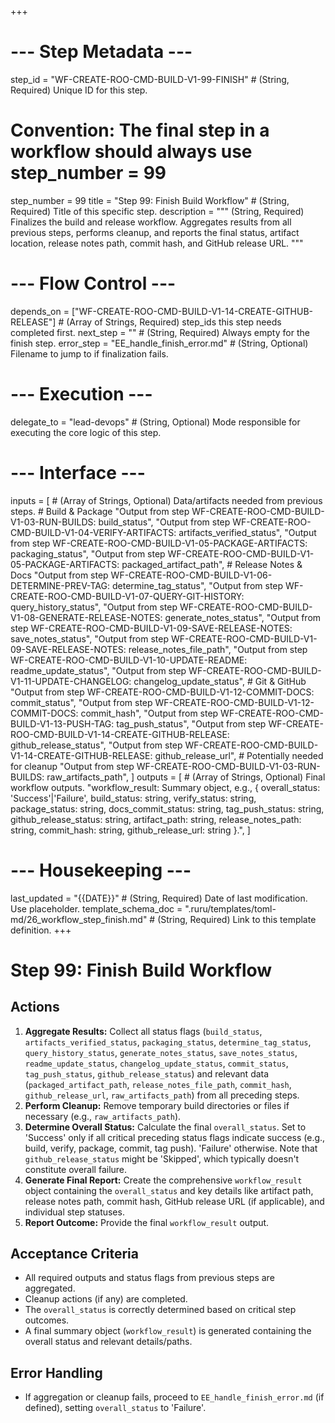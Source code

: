 +++
# --- Step Metadata ---
step_id = "WF-CREATE-ROO-CMD-BUILD-V1-99-FINISH" # (String, Required) Unique ID for this step.
# Convention: The final step in a workflow should always use step_number = 99
step_number = 99
title = "Step 99: Finish Build Workflow" # (String, Required) Title of this specific step.
description = """
(String, Required) Finalizes the build and release workflow. Aggregates results
from all previous steps, performs cleanup, and reports the final status,
artifact location, release notes path, commit hash, and GitHub release URL.
"""

# --- Flow Control ---
depends_on = ["WF-CREATE-ROO-CMD-BUILD-V1-14-CREATE-GITHUB-RELEASE"] # (Array of Strings, Required) step_ids this step needs completed first.
next_step = "" # (String, Required) Always empty for the finish step.
error_step = "EE_handle_finish_error.md" # (String, Optional) Filename to jump to if finalization fails.

# --- Execution ---
delegate_to = "lead-devops" # (String, Optional) Mode responsible for executing the core logic of this step.

# --- Interface ---
inputs = [ # (Array of Strings, Optional) Data/artifacts needed from previous steps.
    # Build & Package
    "Output from step WF-CREATE-ROO-CMD-BUILD-V1-03-RUN-BUILDS: build_status",
    "Output from step WF-CREATE-ROO-CMD-BUILD-V1-04-VERIFY-ARTIFACTS: artifacts_verified_status",
    "Output from step WF-CREATE-ROO-CMD-BUILD-V1-05-PACKAGE-ARTIFACTS: packaging_status",
    "Output from step WF-CREATE-ROO-CMD-BUILD-V1-05-PACKAGE-ARTIFACTS: packaged_artifact_path",
    # Release Notes & Docs
    "Output from step WF-CREATE-ROO-CMD-BUILD-V1-06-DETERMINE-PREV-TAG: determine_tag_status",
    "Output from step WF-CREATE-ROO-CMD-BUILD-V1-07-QUERY-GIT-HISTORY: query_history_status",
    "Output from step WF-CREATE-ROO-CMD-BUILD-V1-08-GENERATE-RELEASE-NOTES: generate_notes_status",
    "Output from step WF-CREATE-ROO-CMD-BUILD-V1-09-SAVE-RELEASE-NOTES: save_notes_status",
    "Output from step WF-CREATE-ROO-CMD-BUILD-V1-09-SAVE-RELEASE-NOTES: release_notes_file_path",
    "Output from step WF-CREATE-ROO-CMD-BUILD-V1-10-UPDATE-README: readme_update_status",
    "Output from step WF-CREATE-ROO-CMD-BUILD-V1-11-UPDATE-CHANGELOG: changelog_update_status",
    # Git & GitHub
    "Output from step WF-CREATE-ROO-CMD-BUILD-V1-12-COMMIT-DOCS: commit_status",
    "Output from step WF-CREATE-ROO-CMD-BUILD-V1-12-COMMIT-DOCS: commit_hash",
    "Output from step WF-CREATE-ROO-CMD-BUILD-V1-13-PUSH-TAG: tag_push_status",
    "Output from step WF-CREATE-ROO-CMD-BUILD-V1-14-CREATE-GITHUB-RELEASE: github_release_status",
    "Output from step WF-CREATE-ROO-CMD-BUILD-V1-14-CREATE-GITHUB-RELEASE: github_release_url",
    # Potentially needed for cleanup
    "Output from step WF-CREATE-ROO-CMD-BUILD-V1-03-RUN-BUILDS: raw_artifacts_path",
]
outputs = [ # (Array of Strings, Optional) Final workflow outputs.
    "workflow_result: Summary object, e.g., { overall_status: 'Success'|'Failure', build_status: string, verify_status: string, package_status: string, docs_commit_status: string, tag_push_status: string, github_release_status: string, artifact_path: string, release_notes_path: string, commit_hash: string, github_release_url: string }.",
]

# --- Housekeeping ---
last_updated = "{{DATE}}" # (String, Required) Date of last modification. Use placeholder.
template_schema_doc = ".ruru/templates/toml-md/26_workflow_step_finish.md" # (String, Required) Link to this template definition.
+++

# Step 99: Finish Build Workflow

## Actions

1.  **Aggregate Results:** Collect all status flags (`build_status`, `artifacts_verified_status`, `packaging_status`, `determine_tag_status`, `query_history_status`, `generate_notes_status`, `save_notes_status`, `readme_update_status`, `changelog_update_status`, `commit_status`, `tag_push_status`, `github_release_status`) and relevant data (`packaged_artifact_path`, `release_notes_file_path`, `commit_hash`, `github_release_url`, `raw_artifacts_path`) from all preceding steps.
2.  **Perform Cleanup:** Remove temporary build directories or files if necessary (e.g., `raw_artifacts_path`).
3.  **Determine Overall Status:** Calculate the final `overall_status`. Set to 'Success' only if all critical preceding status flags indicate success (e.g., build, verify, package, commit, tag push). 'Failure' otherwise. Note that `github_release_status` might be 'Skipped', which typically doesn't constitute overall failure.
4.  **Generate Final Report:** Create the comprehensive `workflow_result` object containing the `overall_status` and key details like artifact path, release notes path, commit hash, GitHub release URL (if applicable), and individual step statuses.
5.  **Report Outcome:** Provide the final `workflow_result` output.

## Acceptance Criteria

*   All required outputs and status flags from previous steps are aggregated.
*   Cleanup actions (if any) are completed.
*   The `overall_status` is correctly determined based on critical step outcomes.
*   A final summary object (`workflow_result`) is generated containing the overall status and relevant details/paths.

## Error Handling

*   If aggregation or cleanup fails, proceed to `EE_handle_finish_error.md` (if defined), setting `overall_status` to 'Failure'.